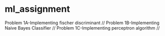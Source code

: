 # ml_assignment
Problem 1A-Implementing fischer discriminant
//
Problem 1B-Implementing Naive Bayes Classifier
//
Problem 1C-Implementing perceptron algorithm
//
